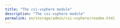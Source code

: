 ```yaml
---
title: "The csi-vsphere module"
description: "The csi-vsphere module"
permalink: en/storage/admin/csi-vsphere/readme.html
---
```

